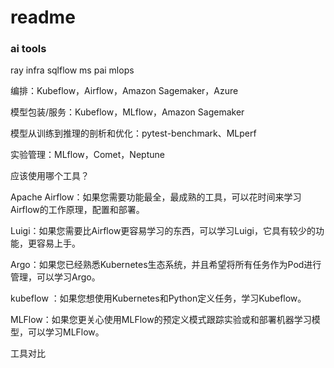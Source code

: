 # readme


### ai tools

ray
infra
sqlflow
ms pai
mlops


编排：Kubeflow，Airflow，Amazon Sagemaker，Azure

模型包装/服务：Kubeflow，MLflow，Amazon Sagemaker

模型从训练到推理的剖析和优化：pytest-benchmark、MLperf

实验管理：MLflow，Comet，Neptune

应该使用哪个工具？

Apache Airflow：如果您需要功能最全，最成熟的工具，可以花时间来学习Airflow的工作原理，配置和部署。

Luigi：如果您需要比Airflow更容易学习的东西，可以学习Luigi，它具有较少的功能，更容易上手。

Argo：如果您已经熟悉Kubernetes生态系统，并且希望将所有任务作为Pod进行管理，可以学习Argo。

kubeflow ：如果您想使用Kubernetes和Python定义任务，学习Kubeflow。

MLFlow：如果您更关心使用MLFlow的预定义模式跟踪实验或和部署机器学习模型，可以学习MLFlow。

工具对比

